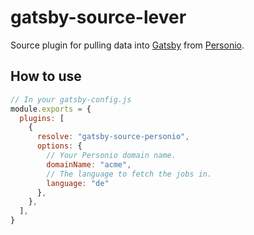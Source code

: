 # gatsby-source-lever

Source plugin for pulling data into [Gatsby](https://github.com/gatsbyjs) from
[Personio](https://www.personio.com/).

## How to use

```javascript
// In your gatsby-config.js
module.exports = {
  plugins: [
    {
      resolve: "gatsby-source-personio",
      options: {
        // Your Personio domain name.
        domainName: "acme",
        // The language to fetch the jobs in.
        language: "de"
      },
    },
  ],
}
```